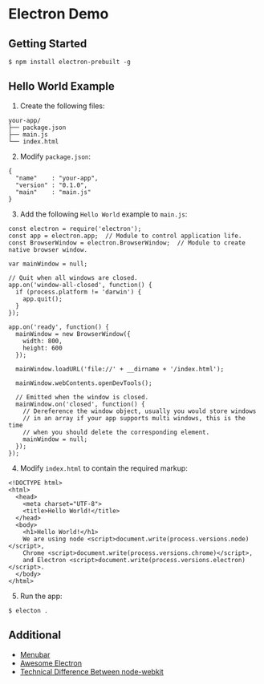 # Electron Demo

## Getting Started

```
$ npm install electron-prebuilt -g
```

## Hello World Example

1. Create the following files:

```
your-app/
├── package.json
├── main.js
└── index.html
```

2. Modify `package.json`:

```
{
  "name"    : "your-app",
  "version" : "0.1.0",
  "main"    : "main.js"
}
```

3. Add the following `Hello World` example to `main.js`:

```
const electron = require('electron');
const app = electron.app;  // Module to control application life.
const BrowserWindow = electron.BrowserWindow;  // Module to create native browser window.

var mainWindow = null;

// Quit when all windows are closed.
app.on('window-all-closed', function() {
  if (process.platform != 'darwin') {
    app.quit();
  }
});

app.on('ready', function() {
  mainWindow = new BrowserWindow({
    width: 800,
    height: 600
  });

  mainWindow.loadURL('file://' + __dirname + '/index.html');

  mainWindow.webContents.openDevTools();

  // Emitted when the window is closed.
  mainWindow.on('closed', function() {
    // Dereference the window object, usually you would store windows
    // in an array if your app supports multi windows, this is the time
    // when you should delete the corresponding element.
    mainWindow = null;
  });
});
```

4. Modify `index.html` to contain the required markup:

```
<!DOCTYPE html>
<html>
  <head>
    <meta charset="UTF-8">
    <title>Hello World!</title>
  </head>
  <body>
    <h1>Hello World!</h1>
    We are using node <script>document.write(process.versions.node)</script>,
    Chrome <script>document.write(process.versions.chrome)</script>,
    and Electron <script>document.write(process.versions.electron)</script>.
  </body>
</html>
```

5. Run the app:

```
$ electon .
```

## Additional

- [Menubar](https://github.com/maxogden/menubar)
- [Awesome Electron](https://github.com/sindresorhus/awesome-electron)
- [Technical Difference Between node-webkit](https://github.com/atom/electron/blob/master/docs/development/atom-shell-vs-node-webkit.md)

